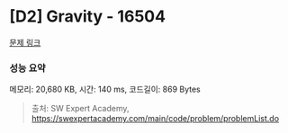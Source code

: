 # [D2] Gravity - 16504 

[문제 링크](https://swexpertacademy.com/main/code/problem/problemDetail.do?contestProbId=AYZOEkza5qMDFARc) 

### 성능 요약

메모리: 20,680 KB, 시간: 140 ms, 코드길이: 869 Bytes



> 출처: SW Expert Academy, https://swexpertacademy.com/main/code/problem/problemList.do
